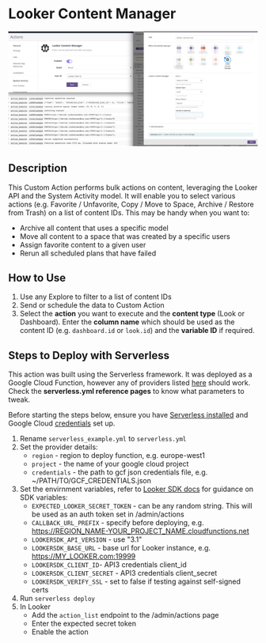 # Looker Content Manager

![screenshot](screenshot-example.jpg)

## Description
This Custom Action performs bulk actions on content, leveraging the Looker API and the System Activity model. It will enable you to select various actions (e.g. Favorite / Unfavorite, Copy / Move to Space, Archive / Restore from Trash) on a list of content IDs. This may be handy when you want to:

- Archive all content that uses a specific model
- Move all content to a space that was created by a specific users
- Assign favorite content to a given user
- Rerun all scheduled plans that have failed


## How to Use
1. Use any Explore to filter to a list of content IDs
2. Send or schedule the data to Custom Action
3. Select the **action** you want to execute and the **content type** (Look or Dashboard). Enter the **column name** which should be used as the content ID (e.g. `dashboard.id` or `look.id`) and the **variable ID** if required.


## Steps to Deploy with Serverless

This action was built using the Serverless framework. It was deployed as a Google Cloud Function, however any of providers listed [here](https://serverless.com/framework/docs/providers/) should work. Check the **serverless.yml reference pages** to know what parameters to tweak.

Before starting the steps below, ensure you have [Serverless installed](https://serverless.com/framework/docs/providers/google/guide/installation/) and Google Cloud [credentials](https://serverless.com/framework/docs/providers/google/guide/credentials/) set up.


1. Rename `serverless_example.yml` to `serverless.yml`
2. Set the provider details:
    - `region` - region to deploy function, e.g. europe-west1
    - `project` - the name of your google cloud project
    - `credentials` - the path to gcf json credentials file, e.g. ~/PATH/TO/GCF_CREDENTIALS.json
3. Set the envirnment variables, refer to [Looker SDK docs](https://github.com/looker-open-source/sdk-codegen#environment-variable-configuration) for guidance on SDK variables:
    - `EXPECTED_LOOKER_SECRET_TOKEN` - can be any random string. This will be used as an auth token set in /admin/actions
    - `CALLBACK_URL_PREFIX` - specify before deploying, e.g. https://REGION_NAME-YOUR_PROJECT_NAME.cloudfunctions.net
    - `LOOKERSDK_API_VERSION` - use "3.1"
    - `LOOKERSDK_BASE_URL` - base url for Looker instance, e.g. https://MY_LOOKER.com:19999
    - `LOOKERSDK_CLIENT_ID`- API3 credentials client_id
    - `LOOKERSDK_CLIENT_SECRET` - API3 credentials client_secret
    - `LOOKERSDK_VERIFY_SSL` - set to false if testing against self-signed certs
4. Run `serverless deploy`
5. In Looker
    - Add the `action_list` endpoint to the /admin/actions page 
    - Enter the expected secret token
    - Enable the action
